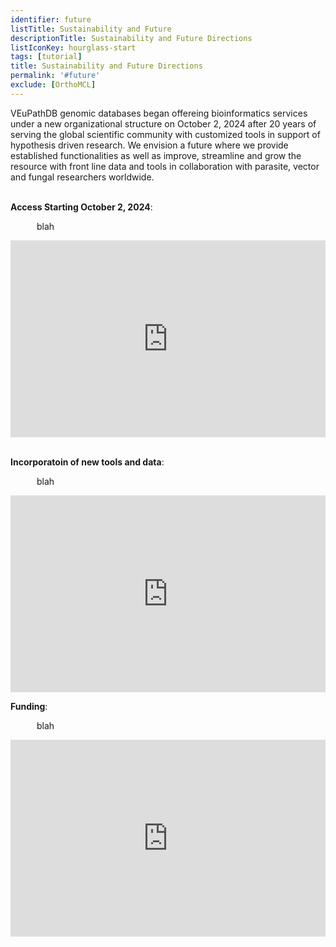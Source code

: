 ```yaml
---
identifier: future
listTitle: Sustainability and Future 
descriptionTitle: Sustainability and Future Directions
listIconKey: hourglass-start
tags: [tutorial]
title: Sustainability and Future Directions
permalink: '#future'
exclude: [OrthoMCL]
---
```

<style>
p.indent {
    margin-left: 3em
}

</style>
VEuPathDB genomic databases began offereing bioinformatics services under a new organizational structure on October 2, 2024 after 20 years of serving the global scientific community with customized tools in support of hypothesis driven research. We envision a future where we provide established functionalities as well as improve, streamline and grow the resource with front line data and tools in collaboration with parasite, vector and fungal researchers worldwide.<br><br>

<b>Access Starting October 2, 2024</b>:<br>
   <p class="indent">blah</p>

   <div style="display: flex; justify-content: center; align-items: center">  
     <iframe width="560" height="315" src="https://www.youtube.com/embed/cf5GGRDz5YE" frameborder="0" allow="accelerometer; autoplay; encrypted-media; gyroscope; picture-in-picture" allowfullscreen></iframe>
   </div>
<br>

   </p>
<b>Incorporatoin of new tools and data</b>: <br>
   <p class="indent">blah</p>

  <div style="display: flex; justify-content: center; align-items: center">  
     <iframe width="560" height="315" src="https://www.youtube.com/embed/rAXBKJicVL8" frameborder="0" allow="accelerometer; autoplay; encrypted-media; gyroscope; picture-in-picture" allowfullscreen></iframe>
   </div>

<b>Funding</b>: <br>
   <p class="indent">blah</p>

  <div style="display: flex; justify-content: center; align-items: center">  
     <iframe width="560" height="315" src="https://www.youtube.com/embed/rAXBKJicVL8" frameborder="0" allow="accelerometer; autoplay; encrypted-media; gyroscope; picture-in-picture" allowfullscreen></iframe>
   </div>

   
